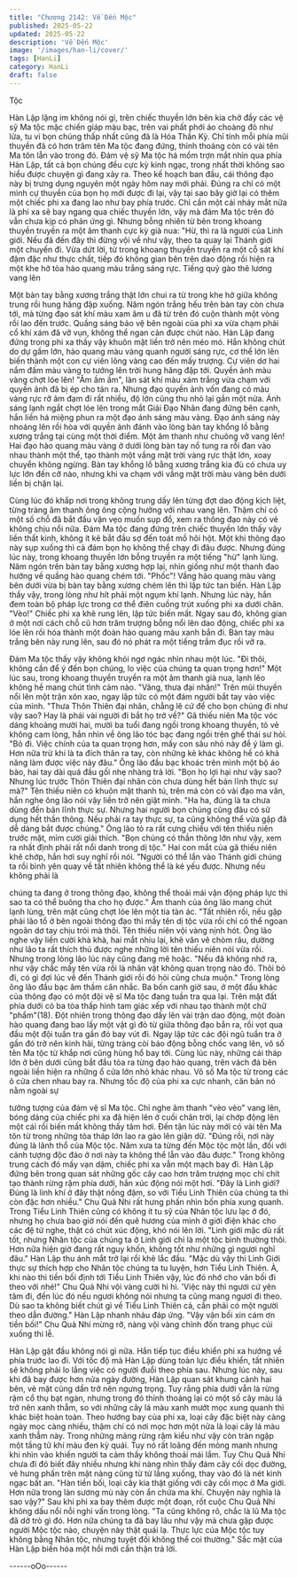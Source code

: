 ```yaml
---
title: "Chương 2142: Về Đến Mộc"
published: 2025-05-22
updated: 2025-05-22
description: 'Về Đến Mộc'
image: '/images/han-li/cover/'
tags: [HanLi]
category: HanLi
draft: false
---
```


Tộc

Hàn Lập lặng im không nói gì, trên chiếc thuyền lớn bên kia chở
đầy các vệ sỹ Ma tộc mặc chiến giáp màu bạc, trên vai phất phới
áo choàng đỏ như lửa, tu vi bọn chúng thấp nhất cũng đã là Hóa
Thần Kỳ.
Chỉ tính mỗi phía mũi thuyền đã có hơn trăm tên Ma tộc đang
đứng, thỉnh thoảng còn có vài tên Ma tôn lẫn vào trong đó.
Đám vệ sỹ Ma tộc há mồm trợn mắt nhìn qua phía Hàn Lập, tất
cả bọn chúng đều cực kỳ kinh ngạc, trong nhất thời không sao
hiểu được chuyện gì đang xảy ra.
Theo kế hoạch ban đầu, cái thông đạo này bị trưng dụng nguyên
một ngày hôm nay mới phải. Đúng ra chỉ có một mình cự thuyền
của bọn họ mới được đi lại, vậy tại sao bây giờ lại có thêm một
chiếc phi xa đang lao như bay phía trước.
Chỉ cần một cái nháy mắt nữa là phi xa sẽ bay ngang qua chiếc
thuyền lớn, vậy mà đám Ma tộc trên đó vẫn chưa kịp có phản ứng
gì. Nhưng bỗng nhiên từ bên trong khoang thuyền truyền ra một
âm thanh cực kỳ già nua:
"Hừ, thì ra là người của Linh giới. Nếu đã đến đây thì đừng vội về
như vậy, theo ta quay lại Thánh giới một chuyến đi.
Vừa dứt lời, từ trong khoang thuyền truyền ra một cỗ sát khí đậm
đặc như thực chất, tiếp đó không gian bên trên dao động rồi hiện
ra một khe hở tỏa hào quang màu trắng sáng rực.
Tiếng quỷ gào thê lương vang lên

Một bàn tay bằng xương trắng thật lớn chui ra từ trong khe hở
giữa không trung rồi hung hăng đập xuống.
Năm ngón trắng hếu trên bàn tay còn chưa tới, mà từng đạo sát
khí màu xam âm u đã từ trên đó cuộn thành một vòng rồi lao đến
trước.
Quầng sáng bảo vệ bên ngoài của phi xa vừa chạm phải cổ khí
xám đã vỡ vụn, không thể ngan cản được chút nào.
Hàn Lập đang đứng trong phi xa thấy vậy khuôn mặt liền trở nên
méo mó. Hắn không chút do dự gầm lớn, hào quang màu vàng
quanh người sáng rực, cơ thể lớn lên biến thành một con cự viên
lông vàng cao đến mấy trượng.
Cự viên dơ hai nắm đấm màu vàng to tướng lên trời hung hăng
đập tới.
Quyền ảnh màu vàng chợt lóe lên!
"Âm ầm ầm", làn sát khí màu xám trắng vừa chạm với quyền ảnh
đã bị ép cho tản ra. Nhưng đạo quyền ảnh vốn đang có màu vàng
rực rỡ ảm đạm đi rất nhiều, độ lớn cũng thu nhỏ lại gần một nửa.
Ánh sáng lạnh ngắt chợt lóe lên trong mắt Giải Đạo Nhân đang
đứng bên cạnh, hắn liền há miệng phun ra một đạo ánh sáng màu
vàng. Đạo ánh sáng này nhoáng lên rồi hòa với quyền ảnh đánh
vào lòng bàn tay khổng lồ bằng xương trắng tại cùng một thời
điểm.
Một âm thanh như chuông vỡ vang lên!
Hai đạo hào quang màu vàng ở dưới lòng bàn tay nổ tung ra rồi
đan vào nhau thành một thể, tạo thành một vầng mặt trời vàng
rực thật lớn, xoay chuyển không ngừng.
Bàn tay khổng lồ bằng xương trắng kia đù có chưa uy lực lớn đến
cỡ nào, nhưng khi va chạm với vầng mặt trời màu vàng bên dưới
liền bị chặn lại.

Cùng lúc đó khắp nơi trong không trung dấy lên từng đợt dao
động kịch liệt, từng tràng âm thanh ông ông cộng hưởng với nhau
vang lên. Thậm chí có một số chỗ đã bắt đầu vặn vẹo muốn sụp
đổ, xem ra thông đạo này có vẻ không chịu nổi nữa.
Đám Ma tộc đang đứng trên chiếc thuyền lớn thấy vậy liền thất
kinh, không ít kẽ bắt đầu sợ đến toát mồ hôi hột.
Một khi thông đạo này sụp xuống thì cả đám bọn họ không thể
chạy
đi đâu được.
Nhưng đúng lúc này, trong khoang thuyền lớn bỗng truyền ra một
tiếng "hừ" lạnh lùng.
Năm ngón trên bàn tay bằng xương hợp lại, nhìn giống như một
thanh đao hướng về quầng hào quang chém tới.
"Phốc"!
Vầng hào quang màu vàng bên dưới vừa bị bàn tay bằng xương
chém lên thì lập tức tan biến.
Hàn Lập thấy vậy, trong lòng như hít phải một ngụm khí lạnh.
Nhưng lúc này, hắn đem toàn bộ pháp lực trong cơ thể điên cuồng
trút xuống phi xa dưới chân.
"Vèo!"
Chiếc phi xa khẽ rung lên, lập tức biến mất.
Ngay sau đó, không gian ở một nơi cách chỗ cũ hơn trăm trượng
bỗng nổi lên dao động, chiếc phi xa lóe lên rồi hóa thành một
đoàn hào quang màu xanh bắn đi.
Bàn tay màu trắng bên này rung lên, sau đó nó phát ra một tiếng
trầm đục rồi vỡ ra.

Đám Ma tộc thấy vậy không khỏi ngơ ngác nhìn nhau một lúc.
"Đi thôi, không cần để ý đến bọn chúng, lo việc của chúng ta quan
trọng hơn!" Một lúc sau, trong khoang thuyền truyền ra một âm
thanh già nua, lạnh lẽo không hề mang chút tình cảm nào.
"Vâng, thưa đại nhân!"
Trên mũi thuyền nổi lên một trận xôn xao, ngay lập tức có một
đám người bắt tay vào việc của mình.
"Thưa Thôn Thiên đại nhân, chẳng lẽ cứ để cho bọn chúng đi như
vậy sao? Hay là phái vài người đi bắt họ trở về?" Gã thiếu niên
Ma tộc vóc dáng khoảng mười hai, mười ba tuổi đang ngồi trong
khoang thuyền, tỏ vẻ không cam lòng, hắn nhìn về ông lão tóc
bạc đang ngồi trên ghế thái sư hỏi.
"Bỏ đi. Việc chính của ta quan trọng hơn, mấy con sâu nhỏ này
để ý làm gì. Hơn nữa trừ khi là ta đích thân ra tay, còn những kẻ
khác không hề có khả năng làm được việc này đâu." Ông lão đầu
bạc khoác trên mình một bộ áo bào, hai tay dài quá đầu gối nhẹ
nhàng trả lời.
"Bọn họ lợi hại như vậy sao? Nhưng lúc trước Thôn Thiên đại
nhân còn chưa dùng hết bản lĩnh thực sự mà?" Tên thiếu niên có
khuôn mặt thanh tú, trên má còn có vài đạo ma văn, hắn nghe
ông lão nói vậy liền trở nên giật mình.
"Ha ha, đúng là ta chưa dùng đến bản lĩnh thực sự. Nhưng hai
người bọn chúng cũng đâu có sử dụng hết thần thông. Nếu phải
ra tay thực sự, ta cũng không thể vừa gặp đã dễ dàng bắt được
chúng." Ông lão tỏ ra rất cưng chiều với tên thiếu niên trước mặt,
mỉm cười giải thích.
"Bọn chúng có thần thông lớn như vậy, xem ra nhất định phải rất
nổi danh trong dị tộc." Hai con mắt của gã thiếu niên khẽ chớp,
hắn hơi suy nghĩ rồi nói.
"Người có thể lẩn vào Thánh giới chúng ta rồi bình yên quay về
tất nhiên không thể là kẻ yếu được. Nhưng nếu không phải là

chúng ta đang ở trong thông đạo, không thể thoải mái vận động
pháp lực thì sao ta có thể buông tha cho họ được." Âm thanh của
ông lão mang chút lạnh lùng, trên mặt cũng chợt lóe lên một tia
tàn ác.
"Tất nhiên rồi, nếu gặp phải lão tổ ở bên ngoài thông đạo thì mấy
tên dị tộc vừa rồi chỉ có thể ngoan ngoãn dơ tay chịu trói mà thôi.
Tên thiếu niên vội vàng nịnh hót.
Ông lão nghe vậy liền cười khà khà, hai mắt nhíu lại, khẽ vân vê
chòm râu, dường như lão ta rất thích thú được nghe những lời
tên thiếu niên nói vừa rồi. Nhưng trong lòng lão lúc này cũng đang
mê hoặc.
"Nếu đã không nhớ ra, như vậy chắc mấy tên vừa rồi là nhân vật
không quan trọng nào đó. Thôi bỏ đi, có gì đợi lúc về đến Thánh
giới rồi đó hỏi cũng chưa muộn." Trong lòng ông lão đầu bạc âm
thầm cân nhắc.
Ba bốn canh giờ sau, ở một đầu khác của thông đạo có một đội
vệ sĩ Ma tộc đang tuần tra qua lại.
Trên mặt đất phía dưới có ba tòa thấp hình tam giác xếp với nhau
tạo thành một chữ "phẩm"(18).
Đột nhiên trong thông đạo dấy lên vài trận dao động, một đoàn
hào quang đang bao lấy một vật gì đó từ giữa thông đạo bắn ra,
rồi vọt qua đầu một đội tuần tra gần đó bay vút đi.
Ngay lập tức các đội ngũ tuần tra ở gần đó trở nên kinh hãi, từng
tràng còi báo động bỗng chốc vang lên, vô số tên Ma tộc từ khắp
nơi cũng hùng hổ bay tới.
Cùng lúc này, những cái tháp lớn ở bên dưới cũng bắt đầu tỏa ra
từng đạo hào quang, trên vách đá bên ngoài liền hiện ra những ổ
cửa lớn nhỏ khác nhau.
Vô số Ma tộc từ trong các ô cửa chen nhau bay ra.
Nhưng tốc độ của phi xa cực nhanh, căn bản nó nằm ngoài sự

tưởng tượng của đám vệ sĩ Ma tộc. Chỉ nghe âm thanh "vèo vèo"
vang lên, bóng dáng của chiếc phi xa đã hiện lên ở cuối chân trời,
lại chớp động lên một cái rồi biến mất không thấy tăm hơi.
Đến tận lúc này mới có vài tên Ma tôn từ trong những tòa tháp
lớn lao ra gào lên giận dữ.
"Đúng rồi, nơi này đúng là lãnh thổ của Mộc tộc. Năm xưa ta từng
đến Mộc tộc một lần, đối với cảnh tượng độc đáo ở nơi này ta
không thể lẫn vào đâu được." Trong không trung cách đó mấy vạn
dặm, chiếc phi xa vẫn một mạch bay đi. Hàn Lập đứng bên trong
quan sát những gốc cây cao hơn trăm trượng mọc chi chít tạo
thành rừng rậm phía dưới, hắn xúc động nói một hơi.
"Đây là Linh giới? Đúng là linh khí ở đây thật nồng đậm, so với
Tiểu Linh Thiên của chúng ta thì còn đặc hơn nhiều." Chu Quả
Nhi rất hưng phấn nhìn bốn phía xung quanh.
Trong Tiểu Linh Thiên cũng có không ít tu sỹ của Nhân tộc lưu lạc
ở đó, nhưng họ chưa bao giờ nói đến quê hương của mình ở giới
điện khác cho các đệ tử nghe, thật có chút xúc động, khó nói lên
lời.
"Linh giới mặc dù rất tốt, nhưng Nhân tộc của chúng ta ở Linh giới
chỉ là một tộc bình thường thôi. Hơn nữa hiện giờ đang rất nguy
khốn, không tốt như những gì ngươi nghĩ đâu." Hàn Lập thu ánh
mắt trở lại rồi khẽ lắc đầu.
"Mặc dù vậy thì Linh Giới thực sự thích hợp cho Nhân tộc chúng
ta tu luyện, hơn Tiểu Linh Thiên. À, khi nào thì tiền bối định tới
Tiểu Linh Thiên vậy, lúc đó nhớ cho vãn bối đi theo với nhé!" Chu
Quả Nhi vội vàng cười hì hì.
'Việc này thì ngươi cứ yên tâm đi, đến lúc đó nếu ngươi không nói
nhưng ta cũng mang ngươi đi theo. Dù sao ta không biết chút gì
về Tiểu Linh Thiên cả, cần phải có một người theo dẫn đường."
Hàn Lập nhanh nhảu đáp ứng.
"Vậy vãn bối xin cám ơn tiền bối!" Chu Quả Nhi mừng rỡ, nàng
vội vàng chỉnh đốn trang phục cúi xuống thi lễ.

Hàn Lập gật đầu không nói gì nữa. Hắn tiếp tục điều khiển phi xa
hướng về phía trước lao đi.
Với tốc độ mà Hàn Lập dùng toàn lực điều khiển, tất nhiên sẽ
không phải lo lắng việc có người đuổi theo phía sau.
Nhưng lúc này, sau khi đã bay được hơn nửa ngày đường, Hàn
Lập quan sát khung cảnh hai bên, vẻ mặt cũng dần trở nên ngưng
trọng.
Tuy rằng phía dưới vẫn là rừng rậm cổ thụ bạt ngàn, nhưng trong
đó thỉnh thoảng lại có một số cây màu lá trở nên xanh thẫm, so
với những cây lá màu xanh mướt mọc xung quanh thì khác biệt
hoàn toàn.
Theo hướng bay của phi xa, loại cây đặc biệt này càng ngày mọc
càng nhiều, thậm chí có nơi mọc hơn một nửa là loại cây lá màu
xanh thẫm này.
Trong những mảng rừng rậm kiểu như vậy còn tràn ngập một tầng
tử khí màu đen kỳ quái. Tuy nó rất loãng đến mỏng manh nhưng
khi nhìn vào khiến người ta cảm thấy không thoái mái lắm.
Tuy Chu Quả Nhi chưa đi đó biết đây nhiều nhưng khi nàng nhìn
thấy đám cây cối dọc đường, vẻ hưng phấn trên mặt nàng cũng từ
từ lắng xuống, thay vào đó là nét kinh ngạc bất an.
"Hàn tiền bối, loại cây kia thật giống với cây cối mọc ở Ma giới.
Hơn nữa trong làn sương mù này còn ẩn chứa ma khí. Chuyện
này nghĩa là sao vậy?" Sau khi phi xa bay thêm được một đoạn,
rốt cuộc Chu Quả Nhi không dấu nổi nỗi nghi vấn trong lòng.
"Ta cũng không rõ, chắc là lũ Ma tộc đã dở trò gì đó. Hơn nữa
chúng ta đã bay lâu như vậy mà chưa gặp được người Mộc tộc
nào, chuyện này thật quái lạ. Thực lực của Mộc tộc tuy không
bằng Nhân tộc, nhưng tuyệt đối không thể coi thường." Sắc mặt
của Hàn Lập biến hóa một hồi mới cẩn thận trả lời.

------oOo------
